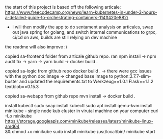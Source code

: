 the start of this project is based off the following articale: https://www.freecodecamp.org/news/learn-kubernetes-in-under-3-hours-a-detailed-guide-to-orchestrating-containers-114ff420e882/


- I will then modify the app to do sentament analysis on articales, swap out java spring for golang, and switch internal communications to grpc, ci/cd on aws, builds are still relying on dev machine 

the readme will also improve :)



copied sa-frontend folder from  articale github repo. 
ran npm install -> npm audit fix -> yarn -> yarn build -> docker build .


copied sa-logic from github repo
docker build . -> there were gcc issues with the python doc image -> changed base image to python:3.7.7-slim-buster and updated the requirements.txt  to Werkzeug==1.0.1 Flask==1.1.2 textblob==0.15.3


copied sa-webapp from github repo
mvn install -> docker build .

install kubectl sudo snap install kubectl
sudo apt install qemu-kvm
install minikube - single node kub cluster in virutal machine on your computer
    curl -Lo minikube https://storage.googleapis.com/minikube/releases/latest/minikube-linux-amd64 \
  && chmod +x minikube
  sudo install minikube /usr/local/bin/
  minikube start